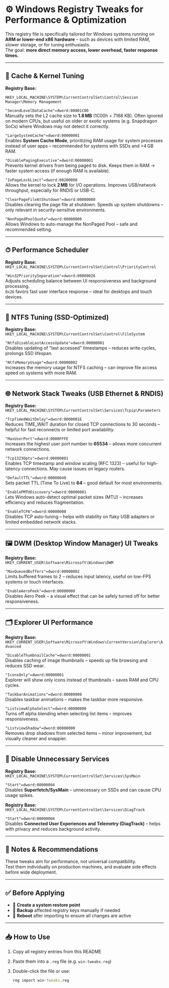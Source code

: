 # ⚙️ Windows Registry Tweaks for Performance & Optimization

This registry file is specifically tailored for Windows systems running on **ARM or lower-end x86 hardware** – such as devices with limited RAM, slower storage, or for tuning enthusiasts.  
The goal: **more direct memory access, lower overhead, faster response times.**

---

## 📁 Cache & Kernel Tuning

**Registry Base:**

`HKEY_LOCAL_MACHINE\SYSTEM\CurrentControlSet\Control\Session Manager\Memory Management`

`"SecondLevelDataCache"=dword:00001C00`  
Manually sets the L2 cache size to **1.8 MB** (1C00h = 7168 KB). Often ignored on modern CPUs, but useful on older or exotic systems (e.g. Snapdragon SoCs) where Windows may not detect it correctly.

`"LargeSystemCache"=dword:00000001`  
Enables **System Cache Mode**, prioritizing RAM usage for system processes instead of user apps – recommended for systems with SSDs and >4 GB RAM.

`"DisablePagingExecutive"=dword:00000001`  
Prevents kernel drivers from being paged to disk. Keeps them in RAM → faster system access (if enough RAM is available).

`"IoPageLockLimit"=dword:00200000`  
Allows the kernel to lock **2 MB** for I/O operations. Improves USB/network throughput, especially for RNDIS or USB-C.

`"ClearPageFileAtShutdown"=dword:00000000`  
Disables clearing the page file at shutdown. Speeds up system shutdowns – only relevant in security-sensitive environments.

`"NonPagedPoolQuota"=dword:00000000`  
Allows Windows to auto-manage the NonPaged Pool – safe and recommended setting.

---

## ⏱ Performance Scheduler

**Registry Base:**  
`HKEY_LOCAL_MACHINE\SYSTEM\CurrentControlSet\Control\PriorityControl`

`"Win32PrioritySeparation"=dword:00000026`  
Adjusts scheduling balance between UI responsiveness and background processing.  
`0x26` favors fast user interface response – ideal for desktops and touch devices.

---

## 💾 NTFS Tuning (SSD-Optimized)

**Registry Base:**  
`HKEY_LOCAL_MACHINE\SYSTEM\CurrentControlSet\Control\FileSystem`

`"NtfsDisableLastAccessUpdate"=dword:00000001`  
Disables updating of "last accessed" timestamps – reduces write cycles, prolongs SSD lifespan.

`"NtfsMemoryUsage"=dword:00000002`  
Increases the memory usage for NTFS caching – can improve file access speed on systems with more RAM.

---

## 🌐 Network Stack Tweaks (USB Ethernet & RNDIS)

**Registry Base:**  
`HKEY_LOCAL_MACHINE\SYSTEM\CurrentControlSet\Services\Tcpip\Parameters`

`"TcpTimedWaitDelay"=dword:0000001E`  
Reduces TIME_WAIT duration for closed TCP connections to 30 seconds – helpful for fast reconnects or limited port availability.

`"MaxUserPort"=dword:0000FFFE`  
Increases the highest user port number to **65534** – allows more concurrent network connections.

`"Tcp1323Opts"=dword:00000001`  
Enables TCP timestamp and window scaling (RFC 1323) – useful for high-latency connections. May cause issues on legacy routers.

`"DefaultTTL"=dword:00000040`  
Sets packet TTL (Time To Live) to **64** – good default for most environments.

`"EnablePMTUDiscovery"=dword:00000001`  
Lets Windows auto-detect optimal packet sizes (MTU) – increases efficiency and reduces fragmentation.

`"EnableTCPA"=dword:00000000`  
Disables TCP auto-tuning – helps with stability on flaky USB adapters or limited embedded network stacks.

---

## 🖼 DWM (Desktop Window Manager) UI Tweaks

**Registry Base:**  
`HKEY_CURRENT_USER\Software\Microsoft\Windows\DWM`

`"MaxQueuedBuffers"=dword:00000002`  
Limits buffered frames to 2 – reduces input latency, useful on low-FPS systems or touch interfaces.

`"EnableAeroPeek"=dword:00000000`  
Disables Aero Peek – a visual effect that can be safely turned off for better responsiveness.

---

## 🗂 Explorer UI Performance

**Registry Base:**  
`HKEY_CURRENT_USER\Software\Microsoft\Windows\CurrentVersion\Explorer\Advanced`

`"DisableThumbnailCache"=dword:00000001`  
Disables caching of image thumbnails – speeds up file browsing and reduces SSD wear.

`"IconsOnly"=dword:00000001`  
Explorer will show only icons instead of thumbnails – saves RAM and CPU cycles.

`"TaskbarAnimations"=dword:00000000`  
Disables taskbar animations – makes the taskbar more responsive.

`"ListviewAlphaSelect"=dword:00000000`  
Turns off alpha blending when selecting list items – improves responsiveness.

`"ListviewShadow"=dword:00000000`  
Removes drop shadows from selected items – minor improvement, but visually cleaner and snappier.

---

## 🛑 Disable Unnecessary Services

**Registry Base:**  
`HKEY_LOCAL_MACHINE\SYSTEM\CurrentControlSet\Services\SysMain`

`"Start"=dword:00000004`  
Disables **Superfetch/SysMain** – unnecessary on SSDs and can cause CPU usage spikes.

**Registry Base:**  
`HKEY_LOCAL_MACHINE\SYSTEM\CurrentControlSet\Services\DiagTrack`

`"Start"=dword:00000004`  
Disables **Connected User Experiences and Telemetry (DiagTrack)** – helps with privacy and reduces background activity.

---

## 📝 Notes & Recommendations

These tweaks aim for performance, not universal compatibility.  
Test them individually on production machines, and evaluate side effects before wide deployment.

---

## ✅ Before Applying

- 🔁 **Create a system restore point**
- 💾 **Backup** affected registry keys manually if needed
- 🔄 **Reboot** after importing to ensure all changes are active

---

## 📥 How to Use

1. Copy all registry entries from this README
2. Paste them into a `.reg` file (e.g. `win-tweaks.reg`)
3. Double-click the file or use:

   ```cmd
   reg import win-tweaks.reg
